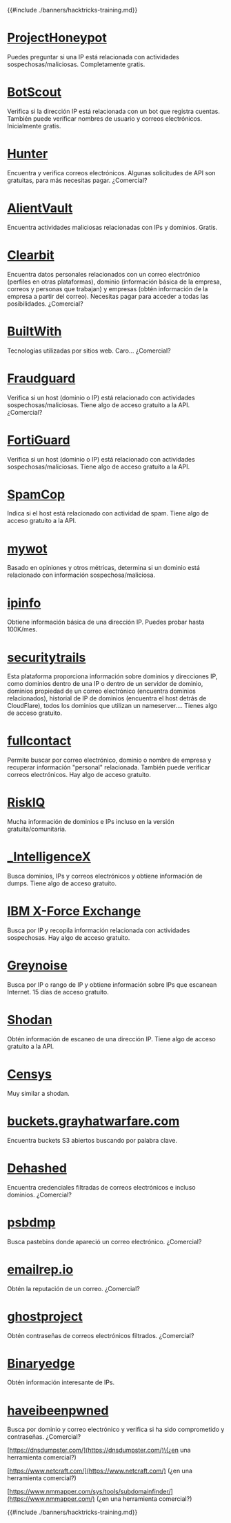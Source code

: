{{#include ./banners/hacktricks-training.md}}

# [ProjectHoneypot](https://www.projecthoneypot.org/)

Puedes preguntar si una IP está relacionada con actividades sospechosas/maliciosas. Completamente gratis.

# [**BotScout**](http://botscout.com/api.htm)

Verifica si la dirección IP está relacionada con un bot que registra cuentas. También puede verificar nombres de usuario y correos electrónicos. Inicialmente gratis.

# [Hunter](https://hunter.io/)

Encuentra y verifica correos electrónicos.
Algunas solicitudes de API son gratuitas, para más necesitas pagar.
¿Comercial?

# [AlientVault](https://otx.alienvault.com/api)

Encuentra actividades maliciosas relacionadas con IPs y dominios. Gratis.

# [Clearbit](https://dashboard.clearbit.com/)

Encuentra datos personales relacionados con un correo electrónico \(perfiles en otras plataformas\), dominio \(información básica de la empresa, correos y personas que trabajan\) y empresas \(obtén información de la empresa a partir del correo\).
Necesitas pagar para acceder a todas las posibilidades.
¿Comercial?

# [BuiltWith](https://builtwith.com/)

Tecnologías utilizadas por sitios web. Caro...
¿Comercial?

# [Fraudguard](https://fraudguard.io/)

Verifica si un host \(dominio o IP\) está relacionado con actividades sospechosas/maliciosas. Tiene algo de acceso gratuito a la API.
¿Comercial?

# [FortiGuard](https://fortiguard.com/)

Verifica si un host \(dominio o IP\) está relacionado con actividades sospechosas/maliciosas. Tiene algo de acceso gratuito a la API.

# [SpamCop](https://www.spamcop.net/)

Indica si el host está relacionado con actividad de spam. Tiene algo de acceso gratuito a la API.

# [mywot](https://www.mywot.com/)

Basado en opiniones y otros métricas, determina si un dominio está relacionado con información sospechosa/maliciosa.

# [ipinfo](https://ipinfo.io/)

Obtiene información básica de una dirección IP. Puedes probar hasta 100K/mes.

# [securitytrails](https://securitytrails.com/app/account)

Esta plataforma proporciona información sobre dominios y direcciones IP, como dominios dentro de una IP o dentro de un servidor de dominio, dominios propiedad de un correo electrónico \(encuentra dominios relacionados\), historial de IP de dominios \(encuentra el host detrás de CloudFlare\), todos los dominios que utilizan un nameserver....
Tienes algo de acceso gratuito.

# [fullcontact](https://www.fullcontact.com/)

Permite buscar por correo electrónico, dominio o nombre de empresa y recuperar información "personal" relacionada. También puede verificar correos electrónicos. Hay algo de acceso gratuito.

# [RiskIQ](https://www.spiderfoot.net/documentation/)

Mucha información de dominios e IPs incluso en la versión gratuita/comunitaria.

# [\_IntelligenceX](https://intelx.io/)

Busca dominios, IPs y correos electrónicos y obtiene información de dumps. Tiene algo de acceso gratuito.

# [IBM X-Force Exchange](https://exchange.xforce.ibmcloud.com/)

Busca por IP y recopila información relacionada con actividades sospechosas. Hay algo de acceso gratuito.

# [Greynoise](https://viz.greynoise.io/)

Busca por IP o rango de IP y obtiene información sobre IPs que escanean Internet. 15 días de acceso gratuito.

# [Shodan](https://www.shodan.io/)

Obtén información de escaneo de una dirección IP. Tiene algo de acceso gratuito a la API.

# [Censys](https://censys.io/)

Muy similar a shodan.

# [buckets.grayhatwarfare.com](https://buckets.grayhatwarfare.com/)

Encuentra buckets S3 abiertos buscando por palabra clave.

# [Dehashed](https://www.dehashed.com/data)

Encuentra credenciales filtradas de correos electrónicos e incluso dominios.
¿Comercial?

# [psbdmp](https://psbdmp.ws/)

Busca pastebins donde apareció un correo electrónico. ¿Comercial?

# [emailrep.io](https://emailrep.io/key)

Obtén la reputación de un correo. ¿Comercial?

# [ghostproject](https://ghostproject.fr/)

Obtén contraseñas de correos electrónicos filtrados. ¿Comercial?

# [Binaryedge](https://www.binaryedge.io/)

Obtén información interesante de IPs.

# [haveibeenpwned](https://haveibeenpwned.com/)

Busca por dominio y correo electrónico y verifica si ha sido comprometido y contraseñas. ¿Comercial?

[https://dnsdumpster.com/](https://dnsdumpster.com/)\(¿en una herramienta comercial?\)

[https://www.netcraft.com/](https://www.netcraft.com/) \(¿en una herramienta comercial?\)

[https://www.nmmapper.com/sys/tools/subdomainfinder/](https://www.nmmapper.com/) \(¿en una herramienta comercial?\)

{{#include ./banners/hacktricks-training.md}}
